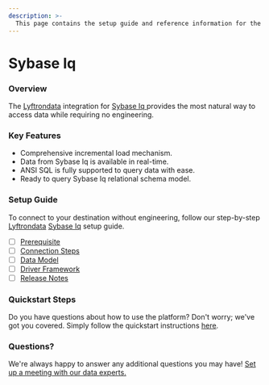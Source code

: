 ```yaml
---
description: >-
  This page contains the setup guide and reference information for the Sybase Iq source connector.
---
```


# Sybase Iq

### Overview

The [Lyftrondata](https://www.lyftrondata.com/) integration for [Sybase Iq](https://www.lyftrondata.com/integration/sybase-iq/)[ ](https://www.lyftrondata.com/integration/sybase-iq/)provides the most natural way to access data while requiring no engineering.

### Key Features

* Comprehensive incremental load mechanism.
* Data from Sybase Iq is available in real-time.&#x20;
* ANSI SQL is fully supported to query data with ease.
* Ready to query Sybase Iq relational schema model.

### Setup Guide

To connect to your destination without engineering, follow our step-by-step [Lyftrondata](https://www.lyftrondata.com/)  [Sybase Iq](https://www.lyftrondata.com/integration/sybase-iq/) setup guide.

* [ ] [Prerequisite](../../technology-analytics/sybase-iq/prerequisite.md)
* [ ] [Connection Steps](../../technology-analytics/sybase-iq/connection-steps.md)
* [ ] [Data Model](../../technology-analytics/sybase-iq/data-model/)
* [ ] [Driver Framework](../../technology-analytics/sybase-iq/driver-framework/)
* [ ] [Release Notes](../../technology-analytics/sybase-iq/release-notes.md)

### Quickstart Steps

Do you have questions about how to use the platform? Don't worry; we've got you covered. Simply follow the quickstart instructions [here](../../../quickstart-steps.md).

### Questions? <a href="#questions" id="questions"></a>

We're always happy to answer any additional questions you may have! [Set up a meeting with our data experts.](https://www.lyftrondata.com/book-a-meeting/)

